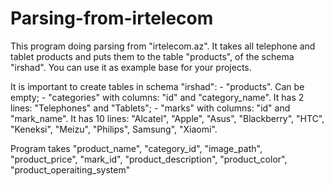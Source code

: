 # Parsing-from-irtelecom
This program doing parsing from "irtelecom.az". It takes all telephone and tablet products and puts them to the table "products", of the schema "irshad". You can use it as example base for your projects.

It is important to create tables in schema "irshad": 
                                -  "products". Can be empty;
                                -  "categories" with columns: "id" and "category_name". It has 2 lines: "Telephones" and "Tablets";
                                -  "marks" with columns: "id" and "mark_name". It has 10 lines: "Alcatel", "Apple", "Asus", "Blackberry", 
                                                                                                "HTC", "Keneksi", "Meizu", "Philips", 
                                                                                                 Samsung", "Xiaomi".
                                                                                                 
Program takes "product_name", "category_id", "image_path", "product_price", "mark_id", "product_description", "product_color", "product_operaiting_system"
